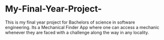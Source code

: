 # My-Final-Year-Project-
This is my final year project for Bachelors of science in software engineering. Its a Mechanical Finder App where one can access a mechanic whenever they are faced with a challenge along the way in any locality.
